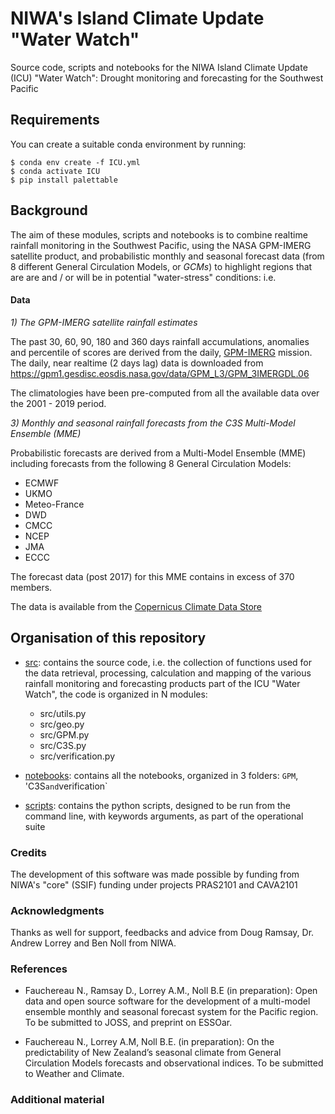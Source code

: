 # NIWA's Island Climate Update "Water Watch" 

Source code, scripts and notebooks for the NIWA Island Climate Update (ICU) "Water Watch": Drought monitoring and forecasting for the Southwest Pacific

## Requirements 

You can create a suitable conda environment by running: 

```
$ conda env create -f ICU.yml
$ conda activate ICU
$ pip install palettable
```

## Background 

The aim of these modules, scripts and notebooks is to combine realtime rainfall monitoring in the Southwest Pacific, using the NASA GPM-IMERG satellite product, and probabilistic monthly and seasonal forecast data (from 8 different General Circulation Models, or *GCMs*) to highlight regions that are are and / or will be in potential "water-stress" conditions: i.e. 

#### Data 

*1) The GPM-IMERG satellite rainfall estimates*

The past 30, 60, 90, 180 and 360 days rainfall accumulations, anomalies and percentile of scores are derived from the daily, [GPM-IMERG](https://gpm.nasa.gov/data/imerg) mission. The daily, near realtime (2 days lag) data is downloaded from https://gpm1.gesdisc.eosdis.nasa.gov/data/GPM_L3/GPM_3IMERGDL.06 

The climatologies have been pre-computed from all the available data over the 2001 - 2019 period. 

*3) Monthly and seasonal rainfall forecasts from the C3S Multi-Model Ensemble (MME)* 

Probabilistic forecasts are derived from a Multi-Model Ensemble (MME) including forecasts from the following 8 General Circulation Models: 

- ECMWF 
- UKMO 
- Meteo-France 
- DWD 
- CMCC 
- NCEP 
- JMA 
- ECCC 

The forecast data (post 2017) for this MME contains in excess of 370 members.

The data is available from the [Copernicus Climate Data Store](https://cds.climate.copernicus.eu/#!/home)

## Organisation of this repository

- [src](): contains the source code, i.e. the collection of functions used for the data retrieval, processing, calculation and mapping of the various rainfall monitoring and forecasting products part of the ICU "Water Watch", the code is organized in N modules: 

    - src/utils.py 
    - src/geo.py 
    - src/GPM.py 
    - src/C3S.py 
    - src/verification.py 

- [notebooks](): contains all the notebooks, organized in 3 folders: `GPM`, 'C3S` and `verification`  

- [scripts](): contains the python scripts, designed to be run from the command line, with keywords arguments, as part of the operational suite 

### Credits 

The development of this software was made possible by funding from NIWA's "core" (SSIF) funding under projects PRAS2101 and CAVA2101

### Acknowledgments 

Thanks as well for support, feedbacks and advice from Doug Ramsay, Dr. Andrew Lorrey and Ben Noll from NIWA. 

### References 

 - Fauchereau N., Ramsay D., Lorrey A.M., Noll B.E (in preparation): Open data and open source software for the development of a multi-model ensemble monthly and seasonal forecast system for the Pacific region. To be submitted to JOSS, and preprint on ESSOar.  

 - Fauchereau N., Lorrey A.M, Noll B.E. (in preparation): On the predictability of New Zealand’s seasonal climate from General Circulation Models forecasts and observational indices. To be submitted to Weather and Climate.  

### Additional material 
